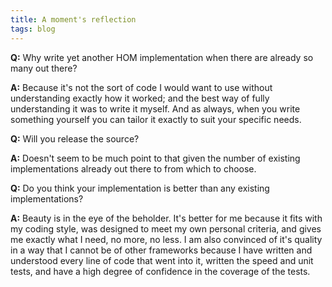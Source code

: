 ```yaml
---
title: A moment's reflection
tags: blog
---
```


**Q:** Why write yet another HOM implementation when there are already so many out there?

**A:** Because it's not the sort of code I would want to use without understanding exactly how it worked; and the best way of fully understanding it was to write it myself. And as always, when you write something yourself you can tailor it exactly to suit your specific needs.

**Q:** Will you release the source?

**A:** Doesn't seem to be much point to that given the number of existing implementations already out there to from which to choose.

**Q:** Do you think your implementation is better than any existing implementations?

**A:** Beauty is in the eye of the beholder. It's better for me because it fits with my coding style, was designed to meet my own personal criteria, and gives me exactly what I need, no more, no less. I am also convinced of it's quality in a way that I cannot be of other frameworks because I have written and understood every line of code that went into it, written the speed and unit tests, and have a high degree of confidence in the coverage of the tests.
